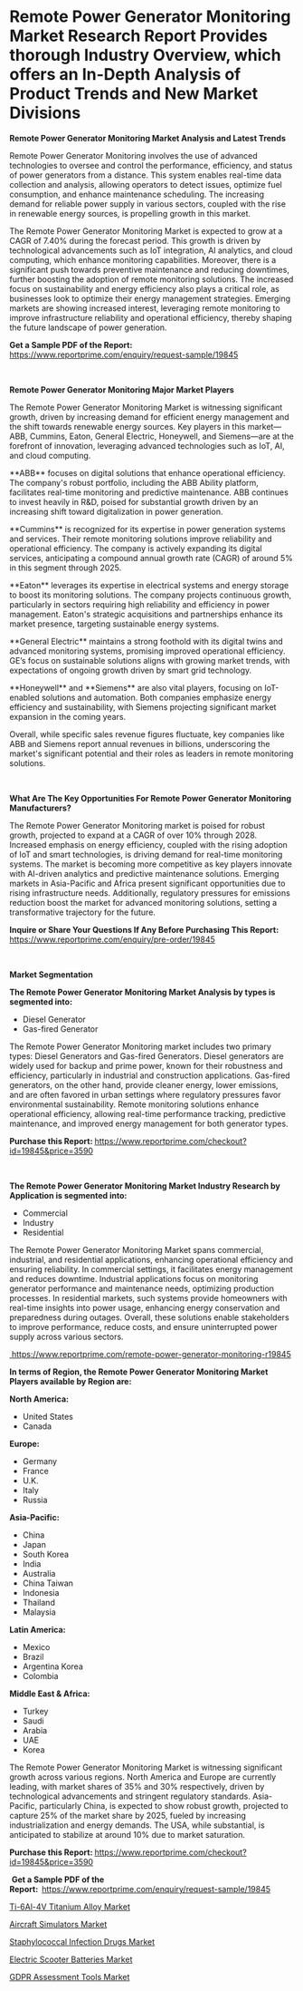 <p><h1>Remote Power Generator Monitoring Market Research Report Provides thorough Industry Overview, which offers an In-Depth Analysis of Product Trends and New Market Divisions</h1></p><p><strong>Remote Power Generator Monitoring Market Analysis and Latest Trends</strong></p>
<p><p>Remote Power Generator Monitoring involves the use of advanced technologies to oversee and control the performance, efficiency, and status of power generators from a distance. This system enables real-time data collection and analysis, allowing operators to detect issues, optimize fuel consumption, and enhance maintenance scheduling. The increasing demand for reliable power supply in various sectors, coupled with the rise in renewable energy sources, is propelling growth in this market.</p><p>The Remote Power Generator Monitoring Market is expected to grow at a CAGR of 7.40% during the forecast period. This growth is driven by technological advancements such as IoT integration, AI analytics, and cloud computing, which enhance monitoring capabilities. Moreover, there is a significant push towards preventive maintenance and reducing downtimes, further boosting the adoption of remote monitoring solutions. The increased focus on sustainability and energy efficiency also plays a critical role, as businesses look to optimize their energy management strategies. Emerging markets are showing increased interest, leveraging remote monitoring to improve infrastructure reliability and operational efficiency, thereby shaping the future landscape of power generation.</p></p>
<p><strong>Get a Sample PDF of the Report:&nbsp;</strong> <a href="https://www.reportprime.com/enquiry/request-sample/19845?utm_campaign=1167&utm_medium=2&utm_source=Github&utm_content=ia&utm_term=02122024&utm_id=remote-power-generator-monitoring">https://www.reportprime.com/enquiry/request-sample/19845</a></p>
<p>&nbsp;</p>
<p><strong>Remote Power Generator Monitoring Major Market Players</strong></p>
<p><p>The Remote Power Generator Monitoring Market is witnessing significant growth, driven by increasing demand for efficient energy management and the shift towards renewable energy sources. Key players in this market—ABB, Cummins, Eaton, General Electric, Honeywell, and Siemens—are at the forefront of innovation, leveraging advanced technologies such as IoT, AI, and cloud computing.</p><p>**ABB** focuses on digital solutions that enhance operational efficiency. The company's robust portfolio, including the ABB Ability platform, facilitates real-time monitoring and predictive maintenance. ABB continues to invest heavily in R&D, poised for substantial growth driven by an increasing shift toward digitalization in power generation.</p><p>**Cummins** is recognized for its expertise in power generation systems and services. Their remote monitoring solutions improve reliability and operational efficiency. The company is actively expanding its digital services, anticipating a compound annual growth rate (CAGR) of around 5% in this segment through 2025.</p><p>**Eaton** leverages its expertise in electrical systems and energy storage to boost its monitoring solutions. The company projects continuous growth, particularly in sectors requiring high reliability and efficiency in power management. Eaton's strategic acquisitions and partnerships enhance its market presence, targeting sustainable energy systems.</p><p>**General Electric** maintains a strong foothold with its digital twins and advanced monitoring systems, promising improved operational efficiency. GE’s focus on sustainable solutions aligns with growing market trends, with expectations of ongoing growth driven by smart grid technology.</p><p>**Honeywell** and **Siemens** are also vital players, focusing on IoT-enabled solutions and automation. Both companies emphasize energy efficiency and sustainability, with Siemens projecting significant market expansion in the coming years.</p><p>Overall, while specific sales revenue figures fluctuate, key companies like ABB and Siemens report annual revenues in billions, underscoring the market's significant potential and their roles as leaders in remote monitoring solutions.</p></p>
<p>&nbsp;</p>
<p><strong>What Are The Key Opportunities For Remote Power Generator Monitoring Manufacturers?</strong></p>
<p><p>The Remote Power Generator Monitoring market is poised for robust growth, projected to expand at a CAGR of over 10% through 2028. Increased emphasis on energy efficiency, coupled with the rising adoption of IoT and smart technologies, is driving demand for real-time monitoring systems. The market is becoming more competitive as key players innovate with AI-driven analytics and predictive maintenance solutions. Emerging markets in Asia-Pacific and Africa present significant opportunities due to rising infrastructure needs. Additionally, regulatory pressures for emissions reduction boost the market for advanced monitoring solutions, setting a transformative trajectory for the future.</p></p>
<p><strong>Inquire or Share Your Questions If Any Before Purchasing This Report:</strong> <a href="https://www.reportprime.com/enquiry/pre-order/19845?utm_campaign=1167&utm_medium=2&utm_source=Github&utm_content=ia&utm_term=02122024&utm_id=remote-power-generator-monitoring">https://www.reportprime.com/enquiry/pre-order/19845</a></p>
<p>&nbsp;</p>
<p><strong>Market Segmentation</strong></p>
<p><strong>The Remote Power Generator Monitoring Market Analysis by types is segmented into:</strong></p>
<p><ul><li>Diesel Generator</li><li>Gas-fired Generator</li></ul></p>
<p><p>The Remote Power Generator Monitoring market includes two primary types: Diesel Generators and Gas-fired Generators. Diesel generators are widely used for backup and prime power, known for their robustness and efficiency, particularly in industrial and construction applications. Gas-fired generators, on the other hand, provide cleaner energy, lower emissions, and are often favored in urban settings where regulatory pressures favor environmental sustainability. Remote monitoring solutions enhance operational efficiency, allowing real-time performance tracking, predictive maintenance, and improved energy management for both generator types.</p></p>
<p><strong>Purchase this Report:&nbsp;</strong><a href="https://www.reportprime.com/checkout?id=19845&price=3590&utm_campaign=1167&utm_medium=2&utm_source=Github&utm_content=ia&utm_term=02122024&utm_id=remote-power-generator-monitoring">https://www.reportprime.com/checkout?id=19845&price=3590</a></p>
<p>&nbsp;</p>
<p><strong>The Remote Power Generator Monitoring Market Industry Research by Application is segmented into:</strong></p>
<p><ul><li>Commercial</li><li>Industry</li><li>Residential</li></ul></p>
<p><p>The Remote Power Generator Monitoring Market spans commercial, industrial, and residential applications, enhancing operational efficiency and ensuring reliability. In commercial settings, it facilitates energy management and reduces downtime. Industrial applications focus on monitoring generator performance and maintenance needs, optimizing production processes. In residential markets, such systems provide homeowners with real-time insights into power usage, enhancing energy conservation and preparedness during outages. Overall, these solutions enable stakeholders to improve performance, reduce costs, and ensure uninterrupted power supply across various sectors.</p></p>
<p><a href="https://www.reportprime.com/remote-power-generator-monitoring-r19845?utm_campaign=1167&utm_medium=2&utm_source=Github&utm_content=ia&utm_term=02122024&utm_id=remote-power-generator-monitoring">&nbsp;https://www.reportprime.com/remote-power-generator-monitoring-r19845</a></p>
<p><strong>In terms of Region, the Remote Power Generator Monitoring Market Players available by Region are:</strong></p>
<p>
    <p> <strong> North America: </strong>
        <ul>
            <li>United States</li>
            <li>Canada</li>
        </ul>
        </p> 
    <p> <strong> Europe: </strong>
        <ul>
            <li>Germany</li>
            <li>France</li>
            <li>U.K.</li>
            <li>Italy</li>
            <li>Russia</li>
        </ul>
        </p> 
    <p> <strong> Asia-Pacific: </strong>
        <ul>
            <li>China</li>
            <li>Japan</li>
            <li>South Korea</li>
            <li>India</li>
            <li>Australia</li>
            <li>China Taiwan</li>
            <li>Indonesia</li>
            <li>Thailand</li>
            <li>Malaysia</li>
        </ul>
        </p> 
    <p> <strong> Latin America: </strong>
        <ul>
            <li>Mexico</li>
            <li>Brazil</li>
            <li>Argentina Korea</li>
            <li>Colombia</li>
        </ul>
        </p> 
    <p> <strong> Middle East & Africa: </strong>
        <ul>
            <li>Turkey</li>
            <li>Saudi</li>
            <li>Arabia</li>
            <li>UAE</li>
            <li>Korea</li>
        </ul>
    </p>
    </p>
<p><p>The Remote Power Generator Monitoring Market is witnessing significant growth across various regions. North America and Europe are currently leading, with market shares of 35% and 30% respectively, driven by technological advancements and stringent regulatory standards. Asia-Pacific, particularly China, is expected to show robust growth, projected to capture 25% of the market share by 2025, fueled by increasing industrialization and energy demands. The USA, while substantial, is anticipated to stabilize at around 10% due to market saturation.</p></p>
<p><strong>Purchase this Report: </strong><a href="https://www.reportprime.com/checkout?id=19845&price=3590&utm_campaign=1167&utm_medium=2&utm_source=Github&utm_content=ia&utm_term=02122024&utm_id=remote-power-generator-monitoring">https://www.reportprime.com/checkout?id=19845&price=3590</a></p>
<p>&nbsp;<strong>Get a Sample PDF of the Report:&nbsp;&nbsp;</strong><a href="https://www.reportprime.com/enquiry/request-sample/19845?utm_campaign=1167&utm_medium=2&utm_source=Github&utm_content=ia&utm_term=02122024&utm_id=remote-power-generator-monitoring">https://www.reportprime.com/enquiry/request-sample/19845</a></p>
<p><strong></strong></p>
<p><p><a href="https://issuu.com/reportprime-2/docs/ti-6al-4v-titanium-alloy-market-size-2030.pptx?utm_campaign=1167&utm_medium=2&utm_source=Github&utm_content=ia&utm_term=02122024&utm_id=remote-power-generator-monitoring">Ti-6Al-4V Titanium Alloy Market</a></p><p><a href="https://www.linkedin.com/pulse/detailed-aircraft-simulators-market-study-segmentation-latest-shbkf?utm_campaign=1167&utm_medium=2&utm_source=Github&utm_content=ia&utm_term=02122024&utm_id=remote-power-generator-monitoring">Aircraft Simulators Market</a></p><p><a href="https://www.linkedin.com/pulse/staphylococcal-infection-drugs-market-size-types-share-forecast-ubivc?utm_campaign=1167&utm_medium=2&utm_source=Github&utm_content=ia&utm_term=02122024&utm_id=remote-power-generator-monitoring">Staphylococcal Infection Drugs Market</a></p><p><a href="https://issuu.com/reportprime-2/docs/electric-scooter-batteries-market-size-2030.pptx?utm_campaign=1167&utm_medium=2&utm_source=Github&utm_content=ia&utm_term=02122024&utm_id=remote-power-generator-monitoring">Electric Scooter Batteries Market</a></p><p><a href="https://github.com/mabutironaldo/Market-Research-Report-List-6/blob/main/gdpr-assessment-tools-market.md?utm_campaign=1167&utm_medium=2&utm_source=Github&utm_content=ia&utm_term=02122024&utm_id=remote-power-generator-monitoring">GDPR Assessment Tools Market</a></p></p>